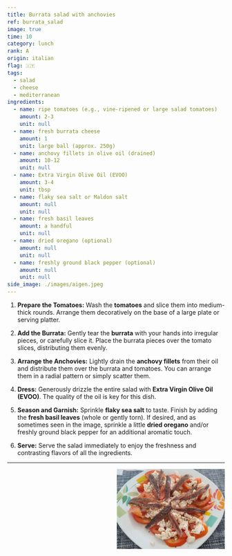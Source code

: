 ```yaml
---
title: Burrata salad with anchovies
ref: burrata_salad
image: true
time: 10
category: lunch
rank: A
origin: italian
flag: 🇮🇹
tags:
  - salad
  - cheese
  - mediterranean
ingredients:
  - name: ripe tomatoes (e.g., vine-ripened or large salad tomatoes)
    amount: 2-3
    unit: null
  - name: fresh burrata cheese
    amount: 1
    unit: large ball (approx. 250g)
  - name: anchovy fillets in olive oil (drained)
    amount: 10-12
    unit: null
  - name: Extra Virgin Olive Oil (EVOO)
    amount: 3-4
    unit: tbsp
  - name: flaky sea salt or Maldon salt
    amount: null
    unit: null
  - name: fresh basil leaves
    amount: a handful
    unit: null
  - name: dried oregano (optional)
    amount: null
    unit: null
  - name: freshly ground black pepper (optional)
    amount: null
    unit: null
side_image: ./images/aigen.jpeg
---
```


1.  **Prepare the Tomatoes:** Wash the **tomatoes** and slice them into medium-thick rounds. Arrange them decoratively on the base of a large plate or serving platter.

2.  **Add the Burrata:** Gently tear the **burrata** with your hands into irregular pieces, or carefully slice it. Place the burrata pieces over the tomato slices, distributing them evenly.

3.  **Arrange the Anchovies:** Lightly drain the **anchovy fillets** from their oil and distribute them over the burrata and tomatoes. You can arrange them in a radial pattern or simply scatter them.

4.  **Dress:** Generously drizzle the entire salad with **Extra Virgin Olive Oil (EVOO)**. The quality of the oil is key for this dish.

5.  **Season and Garnish:** Sprinkle **flaky sea salt** to taste. Finish by adding the **fresh basil leaves** (whole or gently torn). If desired, and as sometimes seen in the image, sprinkle a little **dried oregano** and/or freshly ground black pepper for an additional aromatic touch.

6.  **Serve:** Serve the salad immediately to enjoy the freshness and contrasting flavors of all the ingredients.


---

<img src="images/burrata_salad.jpg" style="width:250px; float:right;"/>
